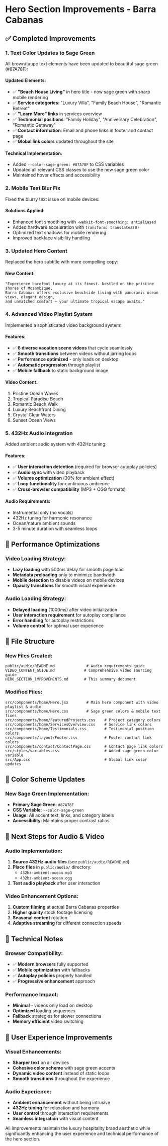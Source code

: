 # Hero Section Improvements - Barra Cabanas

## ✅ Completed Improvements

### 1. **Text Color Updates to Sage Green**
All brown/taupe text elements have been updated to beautiful sage green (#87A78F):

#### Updated Elements:
- ✅ **"Beach House Living"** in hero title - now sage green with sharp mobile rendering
- ✅ **Service categories**: "Luxury Villa", "Family Beach House", "Romantic Retreat"
- ✅ **"Learn More" links** in services overview
- ✅ **Testimonial positions**: "Family Holiday", "Anniversary Celebration", "Romantic Getaway"
- ✅ **Contact information**: Email and phone links in footer and contact page
- ✅ **Global link colors** updated throughout the site

#### Technical Implementation:
- Added `--color-sage-green: #87A78F` to CSS variables
- Updated all relevant CSS classes to use the new sage green color
- Maintained hover effects and accessibility

### 2. **Mobile Text Blur Fix**
Fixed the blurry text issue on mobile devices:

#### Solutions Applied:
- Enhanced font smoothing with `-webkit-font-smoothing: antialiased`
- Added hardware acceleration with `transform: translateZ(0)`
- Optimized text shadows for mobile rendering
- Improved backface visibility handling

### 3. **Updated Hero Content**
Replaced the hero subtitle with more compelling copy:

#### New Content:
```
"Experience barefoot luxury at its finest. Nestled on the pristine shores of Mozambique, 
Barra Cabanas offers exclusive beachside living with panoramic ocean views, elegant design, 
and unmatched comfort — your ultimate tropical escape awaits."
```

### 4. **Advanced Video Playlist System**
Implemented a sophisticated video background system:

#### Features:
- ✅ **6 diverse vacation scene videos** that cycle seamlessly
- ✅ **Smooth transitions** between videos without jarring loops
- ✅ **Performance optimized** - only loads on desktop
- ✅ **Automatic progression** through playlist
- ✅ **Mobile fallback** to static background image

#### Video Content:
1. Pristine Ocean Waves
2. Tropical Paradise Beach  
3. Romantic Beach Walk
4. Luxury Beachfront Dining
5. Crystal Clear Waters
6. Sunset Ocean Views

### 5. **432Hz Audio Integration**
Added ambient audio system with 432Hz tuning:

#### Features:
- ✅ **User interaction detection** (required for browser autoplay policies)
- ✅ **Audio sync** with video playback
- ✅ **Volume optimization** (30% for ambient effect)
- ✅ **Loop functionality** for continuous ambience
- ✅ **Cross-browser compatibility** (MP3 + OGG formats)

#### Audio Requirements:
- Instrumental only (no vocals)
- 432Hz tuning for harmonic resonance
- Ocean/nature ambient sounds
- 3-5 minute duration with seamless loops

## 🎯 Performance Optimizations

### Video Loading Strategy:
- **Lazy loading** with 500ms delay for smooth page load
- **Metadata preloading** only to minimize bandwidth
- **Mobile detection** to disable videos on mobile devices
- **Opacity transitions** for smooth visual experience

### Audio Loading Strategy:
- **Delayed loading** (1000ms) after video initialization
- **User interaction requirement** for autoplay compliance
- **Error handling** for autoplay restrictions
- **Volume control** for optimal user experience

## 📁 File Structure

### New Files Created:
```
public/audio/README.md              # Audio requirements guide
VIDEO_CONTENT_GUIDE.md             # Comprehensive video sourcing guide
HERO_SECTION_IMPROVEMENTS.md       # This summary document
```

### Modified Files:
```
src/components/home/Hero.jsx        # Main hero component with video playlist & audio
src/components/home/Hero.css        # Sage green colors & mobile text fixes
src/components/home/FeaturedProjects.css    # Project category colors
src/components/home/ServicesOverview.css    # Service link colors
src/components/home/Testimonials.css        # Testimonial position colors
src/components/layout/Footer.css            # Footer contact link colors
src/components/contact/ContactPage.css      # Contact page link colors
src/styles/variables.css                    # Added sage green color variable
src/App.css                                 # Global link color updates
```

## 🎨 Color Scheme Updates

### New Sage Green Implementation:
- **Primary Sage Green**: `#87A78F`
- **CSS Variable**: `--color-sage-green`
- **Usage**: All accent text, links, and category labels
- **Accessibility**: Maintains proper contrast ratios

## 🚀 Next Steps for Audio & Video

### Audio Implementation:
1. **Source 432Hz audio files** (see `public/audio/README.md`)
2. **Place files** in `public/audio/` directory:
   - `432hz-ambient-ocean.mp3`
   - `432hz-ambient-ocean.ogg`
3. **Test audio playback** after user interaction

### Video Enhancement Options:
1. **Custom filming** at actual Barra Cabanas properties
2. **Higher quality** stock footage licensing
3. **Seasonal content** rotation
4. **Adaptive streaming** for different connection speeds

## 🔧 Technical Notes

### Browser Compatibility:
- ✅ **Modern browsers** fully supported
- ✅ **Mobile optimization** with fallbacks
- ✅ **Autoplay policies** properly handled
- ✅ **Progressive enhancement** approach

### Performance Impact:
- **Minimal** - videos only load on desktop
- **Optimized** loading sequences
- **Fallback** strategies for slower connections
- **Memory efficient** video switching

## 🎉 User Experience Improvements

### Visual Enhancements:
- **Sharper text** on all devices
- **Cohesive color scheme** with sage green accents
- **Dynamic video content** instead of static loops
- **Smooth transitions** throughout the experience

### Audio Experience:
- **Ambient enhancement** without being intrusive
- **432Hz tuning** for relaxation and harmony
- **User control** through interaction requirements
- **Seamless integration** with visual content

All improvements maintain the luxury hospitality brand aesthetic while significantly enhancing the user experience and technical performance of the hero section.

